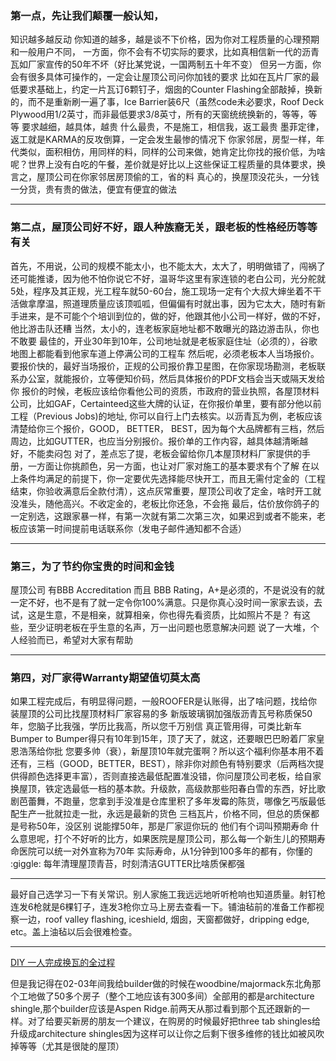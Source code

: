 

### 第一点，先让我们颠覆一般认知，

知识越多越反动
你知道的越多，越是谈不下价格，因为你对工程质量的心理预期和一般用户不同，
一方面，你不会有不切实际的要求，比如真相信新一代的沥青瓦如厂家宣传的50年不坏（好比某党说，一国两制五十年不变）
但另一方面，你会有很多具体可操作的，一定会让屋顶公司问你加钱的要求
比如在瓦片厂家的最低要求基础上，约定一片瓦订6颗钉子，烟囱的Counter Flashing全部敲掉，换新的，而不是重新刷一遍了事，Ice Barrier装6尺（虽然code未必要求，Roof Deck Plywood用1/2英寸，而非最低要求3/8英寸，所有的天窗统统换新的，等等，等等
要求越细，越具体，越贵
什么最贵，不是施工，相信我，返工最贵
墨菲定律，返工就是KARMA的反攻倒算，一定会发生最惨的情况下
你家邻居，房型一样，年代类似，面积相仿，用同样的料，同样的公司来做，她肯定比你找的报价低，为啥呢？世界上没有白吃的午餐，差价就是好比以上这些保证工程质量的具体要求，换言之，屋顶公司在你家邻居房顶偷的工，省的料
真心的，换屋顶没花头，一分钱一分货，贵有贵的做法，便宜有便宜的做法

-------------------------------------------------------------------------------------------

### 第二点，屋顶公司好不好，跟人种族裔无关，跟老板的性格经历等等有关

首先，不用说，公司的规模不能太小，也不能太大，太大了，明明做错了，闯祸了还可能推诿，因为他不怕你说它不好，温哥华这里有家连锁的老白公司，光分舵就5处，程序及其正规，光工程车就50-60台，施工现场一定有个大叔大婶坐着不干活做拿摩温，照道理质量应该顶呱呱，但偏偏有时就出事，因为它太大，随时有新手进来，是不可能个个培训到位的，做的好，他跟其他小公司一样好，做的不好，他比游击队还糟
当然，太小的，连老板家庭地址都不敢曝光的路边游击队，你也不敢要
最佳的，开业30年到10年，公司地址就是老板家庭住址（必须的），谷歌地图上都能看到他家车道上停满公司的工程车
然后呢，必须老板本人当场报价。要报价快的，最好当场报价，正规的公司报价靠卫星图，在你家现场勘测，老板联系办公室，就能报价，立等便知价码，然后具体报价的PDF文档会当天或隔天发给你
报价的时候，老板应该给你看他公司的资质，市政府的营业执照，各屋顶材料公司，比如GAF，Certainteed这些大牌的认证，在你报价单里，要有部分他以前工程（Previous Jobs)的地址, 你可以自行上门去核实。以沥青瓦为例，老板应该清楚给你三个报价，GOOD， BETTER， BEST，因为每个大品牌都有三档，然后周边，比如GUTTER，也应当分别报价。报价单的工作内容，越具体越清晰越好，不能卖闷包
对了，差点忘了提，老板会留给你几本屋顶材料厂家提供的手册，一方面让你挑颜色，另一方面，也让对厂家对施工的基本要求有个了解
在以上条件均满足的前提下，你一定要优先选择能尽快开工，而且无需付定金的（工程结束，你验收满意后全款付清），这点灰常重要，屋顶公司收了定金，啥时开工就没准头，随他高兴。不收定金的，老板比你还急，不会拖
最后，估价放你鸽子的一定别选，这跟家暴一样，有第一次就有第二次第三次，如果迟到或者不能来，老板应该第一时间提前电话联系你（发电子邮件通知都不合适）

-------------------------------------------------------------------------------------------

### 第三，为了节约你宝贵的时间和金钱

屋顶公司 有BBB Accreditation 而且 BBB Rating，A+是必须的，不是说没有的就一定不好，也不是有了就一定令你100%满意。只是你真心没时间一家家去谈，去试，这是生意，不是相亲，就算相亲，你也得先看资质，比如照片不是？
有这些，至少证明老板在乎生意的名声，万一出问题也愿意解决问题
说了一大堆，个人经验而已，希望对大家有帮助

-------------------------------------------------------------------------------------------

### 第四，对厂家得Warranty期望值切莫太高

如果工程完成后，有明显得问题，一般ROOFER是认账得，出了啥问题，找给你装屋顶的公司比找屋顶材料厂家容易的多
新版玻璃钢加强版沥青瓦号称质保50年，您脑子比我强，学历比我高，所以您千万别信
真正管用得，可类比新车Bumper to Bumper得只有10年到15年，顶了天了，就这，还要眼巴巴盼着厂家皇恩浩荡给你批
您要多帅（衰），新屋顶10年就完蛋啊？所以这个福利你基本用不着
还有，三档（GOOD，BETTER，BEST），除非你对颜色有特别要求（后两档次提供得颜色选择更丰富），否则直接选最低配置准没错，你问屋顶公司老板，给自家换屋顶，铁定选最低一档的基本款。升级款，高级款那些阳春白雪的东西，好比歌剧芭蕾舞，不跑量，您拿到手没准是仓库里积了多年发霉的陈货，哪像乞丐版最低配生产一批就拉走一批，永远是最新的货色
三档瓦片，价格不同，但总的质保都是号称50年，没区别
说能撑50年，那是厂家逗你玩的 他们有个词叫预期寿命 什么意思呢，打个不好听的比方，如果医院是屋顶公司，那么每一个新生儿的预期寿命医院可以统一对外宣称为70年
实际寿命，从1分钟到100多年的都有，你懂的 :giggle:
每年清理屋顶青苔，时刻清洁GUTTER比啥质保都强

---
最好自己选学习一下有关常识。别人家施工我远远地听听枪响也知道质量。射钉枪连发6枪就是6棵钉子，连发3枪你立马上房去查看一下。铺油毡前的准备工作都视察一边，roof valley flashing, iceshield, 烟囱，天窗都做好，dripping edge, etc。盖上油毡以后会很难检查。

---
[DIY 一人完成换瓦的全过程](https://www.rolia.net/f/topic.php?f=0&t=1065495)

但是我记得在02-03年间我给builder做的时候在woodbine/majormack东北角那个工地做了50多个房子（整个工地应该有300多间）全部用的都是architecture shingle,那个builder应该是Aspen Ridge.前两天从那过看到那个瓦还跟新的一样。对了给要买新房的朋友一个建议，在购房的时候最好把three tab shingles给升级成architecture shingles因为这样可以让你之后剩下很多维修的钱比如被风吹掉等等（尤其是很陡的屋顶）
